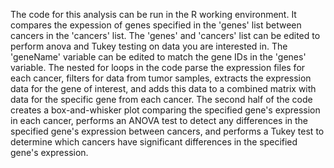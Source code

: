 The code for this analysis can be run in the R working environment.  It compares the expession of genes specified in the 'genes' list between cancers in the 'cancers' list.  The 'genes' and 'cancers' list can be edited to perform anova and Tukey testing on data you are interested in.  The 'geneName' variable can be edited to match the gene IDs in the 'genes' variable.  The nested for loops in the code parse the expression files for each cancer, filters for data from tumor samples, extracts the expression data for the gene of interest, and adds this data to a combined matrix with data for the specific gene from each cancer.  The second half of the code creates a box-and-whisker plot comparing the specified gene's expression in each cancer, performs an ANOVA test to detect any differences in the specified gene's expression between cancers, and performs a Tukey test to determine which cancers have significant differences in the specified gene's expression.
